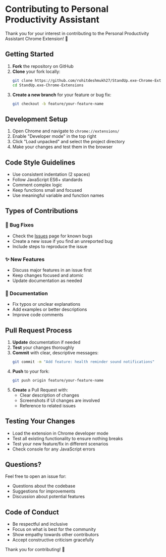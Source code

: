 # Contributing to Personal Productivity Assistant

Thank you for your interest in contributing to the Personal Productivity Assistant Chrome Extension! 🎉

## Getting Started

1. **Fork** the repository on GitHub
2. **Clone** your fork locally:
   ```bash
   git clone https://github.com/rohitdeshmukh27/StandUp.exe-Chrome-Extensions.git
   cd StandUp.exe-Chrome-Extensions
   ```
3. **Create a new branch** for your feature or bug fix:
   ```bash
   git checkout -b feature/your-feature-name
   ```

## Development Setup

1. Open Chrome and navigate to `chrome://extensions/`
2. Enable "Developer mode" in the top right
3. Click "Load unpacked" and select the project directory
4. Make your changes and test them in the browser

## Code Style Guidelines

- Use consistent indentation (2 spaces)
- Follow JavaScript ES6+ standards
- Comment complex logic
- Keep functions small and focused
- Use meaningful variable and function names

## Types of Contributions

### 🐛 Bug Fixes

- Check the [Issues](https://github.com/rohitdeshmukh27/StandUp.exe-Chrome-Extensions/issues) page for known bugs
- Create a new issue if you find an unreported bug
- Include steps to reproduce the issue

### ✨ New Features

- Discuss major features in an issue first
- Keep changes focused and atomic
- Update documentation as needed

### 📝 Documentation

- Fix typos or unclear explanations
- Add examples or better descriptions
- Improve code comments

## Pull Request Process

1. **Update** documentation if needed
2. **Test** your changes thoroughly
3. **Commit** with clear, descriptive messages:
   ```bash
   git commit -m "Add feature: health reminder sound notifications"
   ```
4. **Push** to your fork:
   ```bash
   git push origin feature/your-feature-name
   ```
5. **Create** a Pull Request with:
   - Clear description of changes
   - Screenshots if UI changes are involved
   - Reference to related issues

## Testing Your Changes

- Load the extension in Chrome developer mode
- Test all existing functionality to ensure nothing breaks
- Test your new feature/fix in different scenarios
- Check console for any JavaScript errors

## Questions?

Feel free to open an issue for:

- Questions about the codebase
- Suggestions for improvements
- Discussion about potential features

## Code of Conduct

- Be respectful and inclusive
- Focus on what is best for the community
- Show empathy towards other contributors
- Accept constructive criticism gracefully

Thank you for contributing! 🚀
